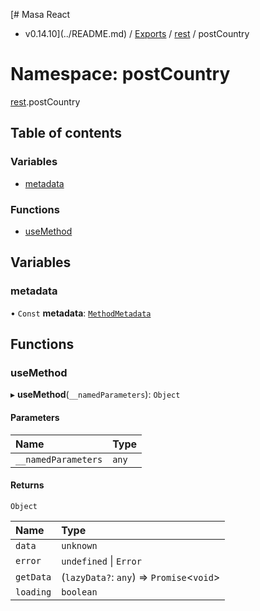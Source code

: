[# Masa React
 - v0.14.10](../README.md) / [Exports](../modules.md) / [rest](rest.md) / postCountry

# Namespace: postCountry

[rest](rest.md).postCountry

## Table of contents

### Variables

- [metadata](rest.postCountry.md#metadata)

### Functions

- [useMethod](rest.postCountry.md#usemethod)

## Variables

### metadata

• `Const` **metadata**: [`MethodMetadata`](../interfaces/rest.MethodMetadata.md)

## Functions

### useMethod

▸ **useMethod**(`__namedParameters`): `Object`

#### Parameters

| Name | Type |
| :------ | :------ |
| `__namedParameters` | `any` |

#### Returns

`Object`

| Name | Type |
| :------ | :------ |
| `data` | `unknown` |
| `error` | `undefined` \| `Error` |
| `getData` | (`lazyData?`: `any`) => `Promise`<`void`\> |
| `loading` | `boolean` |
